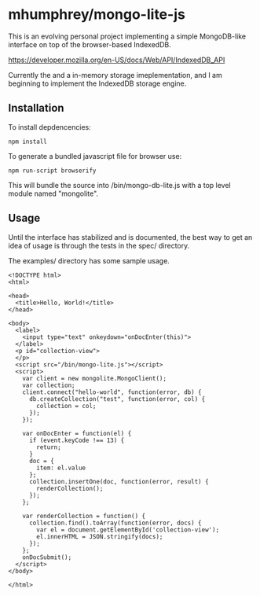# mhumphrey/mongo-lite-js

This is an evolving personal project implementing a simple MongoDB-like interface on top of the browser-based IndexedDB.

https://developer.mozilla.org/en-US/docs/Web/API/IndexedDB_API

Currently the and a in-memory storage imeplementation, and I am beginning to implement the IndexedDB storage engine. 

## Installation

To install depdencencies:
```
npm install
```

To generate a bundled javascript file for browser use: 
```
npm run-script browserify
```
This will bundle the source into /bin/mongo-db-lite.js with a top level module named "mongolite".

## Usage

Until the interface has stabilized and is documented, the best way to get an idea of usage is through the tests in the spec/ directory.

The examples/ directory has some sample usage. 

```
<!DOCTYPE html>
<html>

<head>
  <title>Hello, World!</title>
</head>

<body>
  <label>
    <input type="text" onkeydown="onDocEnter(this)">
  </label>
  <p id="collection-view">
  </p>
  <script src="/bin/mongo-lite.js"></script>
  <script>
    var client = new mongolite.MongoClient();
    var collection;
    client.connect("hello-world", function(error, db) {
      db.createCollection("test", function(error, col) {
        collection = col;
      });
    });

    var onDocEnter = function(el) {
      if (event.keyCode !== 13) {
        return;
      }
      doc = {
        item: el.value
      };
      collection.insertOne(doc, function(error, result) {
        renderCollection();
      });
    };

    var renderCollection = function() {
      collection.find().toArray(function(error, docs) {
        var el = document.getElementById('collection-view');
        el.innerHTML = JSON.stringify(docs);
      });
    };
    onDocSubmit();
  </script>
</body>

</html>
```
